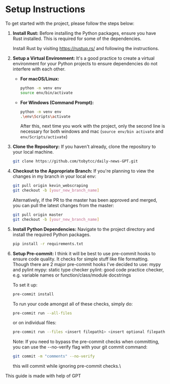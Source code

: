 # Setup Instructions

To get started with the project, please follow the steps below:

1. **Install Rust:**
    Before installing the Python packages, ensure you have Rust installed. This is required for some of the dependencies.

    Install Rust by visiting https://rustup.rs/ and following the instructions.

2. **Setup a Virtual Environment:**
    It's a good practice to create a virtual environment for your Python projects to ensure dependencies do not interfere with each other.

   - **For macOS/Linux:**
     ```bash
     python -m venv env
     source env/bin/activate
     ```

   - **For Windows (Command Prompt):**
     ```bash
     python -m venv env
     .\env\Scripts\activate
     ```

     After this, next time you work with the project, only the second line is necessary for both windows and mac (```source env/bin activate``` and ```env/Scripts/activate```)

3. **Clone the Repository:**
    If you haven't already, clone the repository to your local machine.
    ```bash
    git clone https://github.com/tobytcc/daily-news-GPT.git
    ```

4. **Checkout to the Appropriate Branch:**
    If you're planning to view the changes in my branch in your local env:
    ```bash
    git pull origin kevin_webscraping
    git checkout -b [your_new_branch_name]
    ```

    Alternatively, if the PR to the master has been approved and merged, you can pull the latest changes from the master:
    ```bash
    git pull origin master
    git checkout -b [your_new_branch_name]
    ```

5. **Install Python Dependencies:**
    Navigate to the project directory and install the required Python packages.
    ```bash
    pip install -r requirements.txt
    ```

6. **Setup Pre-commit:**
    I think it will be best to use pre-commit hooks to ensure code quality. It checks for simple stuff like file formatting. Though there are 2 major pre-commit hooks I've decided to use: mypy and pylint
    mypy: static type checker
    pylint: good code practice checker, e.g. variable names or function/class/module docstrings

    To set it up:
    ```bash
    pre-commit install
    ```

    To run your code amongst all of these checks, simply do:
    ```bash
    pre-commit run --all-files
    ```
    or on individual files:
    ```bash
    pre-commit run --files <insert filepath1> <insert optional filepath2> ...
    ```

    Note: If you  need to bypass the pre-commit checks when committing, you can use the --no-verify flag with your git commit command:
    ```bash
    git commit -m "comments" --no-verify
    ```
    this will commit while ignoring pre-commit checks.\


This guide is made with help of GPT
